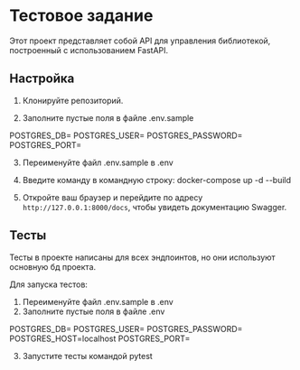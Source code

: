 # Тестовое задание

Этот проект представляет собой  API для управления библиотекой, построенный с использованием FastAPI.

## Настройка

1. Клонируйте репозиторий.

2. Заполните пустые поля в файле .env.sample

POSTGRES_DB=
POSTGRES_USER=
POSTGRES_PASSWORD=
POSTGRES_PORT=

3. Переименуйте файл .env.sample в .env

4. Введите команду в командную строку:
docker-compose up -d --build

5. Откройте ваш браузер и перейдите по адресу `http://127.0.0.1:8000/docs`, чтобы увидеть документацию Swagger.

## Тесты

Тесты в проекте написаны для всех эндпоинтов, но они используют основную бд проекта.

Для запуска тестов:

1. Переименуйте файл .env.sample в .env
2. Заполните пустые поля в файле .env

POSTGRES_DB=
POSTGRES_USER=
POSTGRES_PASSWORD=
POSTGRES_HOST=localhost
POSTGRES_PORT=

3. Запустите тесты командой 
pytest
